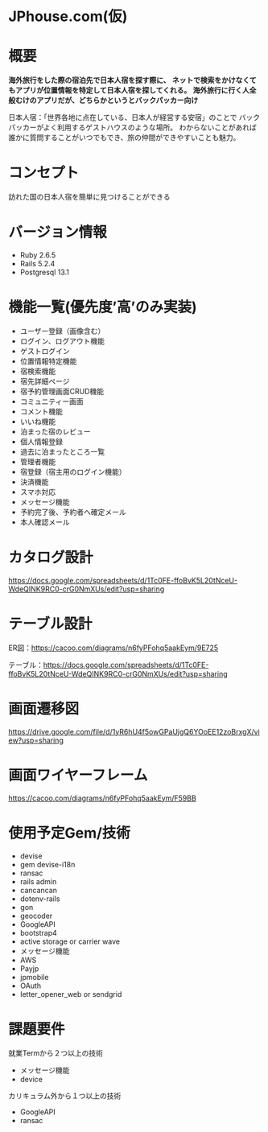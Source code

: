 # JPhouse.com(仮)

# 概要
**海外旅行をした際の宿泊先で日本人宿を探す際に、**
**ネットで検索をかけなくてもアプリが位置情報を特定して日本人宿を探してくれる。**
**海外旅行に行く人全般むけのアプリだが、どちらかというとバックパッカー向け**

日本人宿：「世界各地に点在している、日本人が経営する安宿」のことで
バックパッカーがよく利用するゲストハウスのような場所。
わからないことがあれば誰かに質問することがいつでもでき、旅の仲間ができやすいことも魅力。

# コンセプト
訪れた国の日本人宿を簡単に見つけることができる

# バージョン情報
* Ruby 2.6.5
* Rails 5.2.4
* Postgresql 13.1

# 機能一覧(優先度’高’のみ実装)
* ユーザー登録（画像含む）	
* ログイン、ログアウト機能	
* ゲストログイン	
* 位置情報特定機能	
* 宿検索機能	
* 宿先詳細ページ	
* 宿予約管理画面CRUD機能	
* コミュニティー画面	
* コメント機能	
* いいね機能	
* 泊まった宿のレビュー	
* 個人情報登録	
* 過去に泊まったところ一覧	
* 管理者機能	
* 宿登録（宿主用のログイン機能）	
* 決済機能	
* スマホ対応	
* メッセージ機能	
* 予約完了後、予約者へ確定メール	
* 本人確認メール	

# カタログ設計
https://docs.google.com/spreadsheets/d/1Tc0FE-ffoBvK5L20tNceU-WdeQINK9RC0-crG0NmXUs/edit?usp=sharing

# テーブル設計
ER図：https://cacoo.com/diagrams/n6fyPFohq5aakEym/9E725

テーブル：https://docs.google.com/spreadsheets/d/1Tc0FE-ffoBvK5L20tNceU-WdeQINK9RC0-crG0NmXUs/edit?usp=sharing

# 画面遷移図
https://drive.google.com/file/d/1yR6hU4f5owGPaUjgQ6YOoEE12zoBrxgX/view?usp=sharing

# 画面ワイヤーフレーム
https://cacoo.com/diagrams/n6fyPFohq5aakEym/F59BB

# 使用予定Gem/技術
* devise
* gem devise-i18n
* ransac
* rails admin
* cancancan
* dotenv-rails
* gon
* geocoder
* GoogleAPI
* bootstrap4
* active storage  or  carrier wave
* メッセージ機能
* AWS
* Payjp
* jpmobile
* OAuth
* letter_opener_web or sendgrid

# 課題要件

就業Termから２つ以上の技術
* メッセージ機能
* device

カリキュラム外から１つ以上の技術
* GoogleAPI
* ransac
